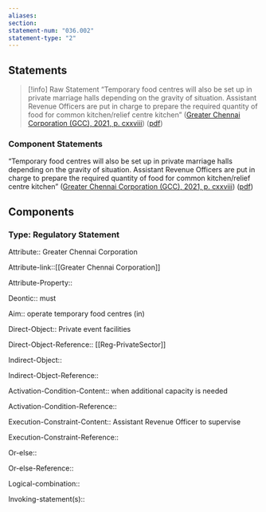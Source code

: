 ```yaml
---
aliases: 
section: 
statement-num: "036.002"
statement-type: "2"
---
```

## Statements 
> [!info] Raw Statement
> “Temporary food centres will also be set up in private marriage halls depending on the gravity of situation. Assistant Revenue Officers are put in charge to prepare the required quantity of food for common kitchen/relief centre kitchen” ([Greater Chennai Corporation (GCC), 2021, p. cxxviii](zotero://select/library/items/AZZSXLC8)) ([pdf](zotero://open-pdf/library/items/ZWDYK52D?page=128&annotation=PI533JE4)) 
> 

### Component Statements
“Temporary food centres will also be set up in private marriage halls depending on the gravity of situation. Assistant Revenue Officers are put in charge to prepare the required quantity of food for common kitchen/relief centre kitchen” ([Greater Chennai Corporation (GCC), 2021, p. cxxviii](zotero://select/library/items/AZZSXLC8)) ([pdf](zotero://open-pdf/library/items/ZWDYK52D?page=128&annotation=PI533JE4)) 
## Components
### Type: Regulatory Statement
Attribute:: Greater Chennai Corporation

Attribute-link::[[Greater Chennai Corporation]]

Attribute-Property::


Deontic:: must


Aim:: operate temporary food centres (in)


Direct-Object:: Private event facilities

Direct-Object-Reference::  [[Reg-PrivateSector]]


Indirect-Object::

Indirect-Object-Reference:: 


Activation-Condition-Content:: when additional capacity is needed

Activation-Condition-Reference:: 


Execution-Constraint-Content:: Assistant Revenue Officer to supervise

Execution-Constraint-Reference:: 


Or-else::

Or-else-Reference:: 


Logical-combination::


Invoking-statement(s)::
